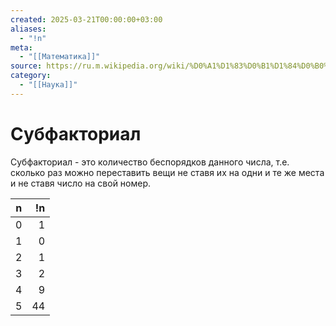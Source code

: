 ```yaml
---
created: 2025-03-21T00:00:00+03:00
aliases:
  - "!n"
meta:
  - "[[Математика]]"
source: https://ru.m.wikipedia.org/wiki/%D0%A1%D1%83%D0%B1%D1%84%D0%B0%D0%BA%D1%82%D0%BE%D1%80%D0%B8%D0%B0%D0%BB
category:
  - "[[Наука]]"
---
```


# Субфакториал

Субфакториал - это количество беспорядков данного числа, т.е. сколько раз можно переставить вещи не ставя их на одни и те же места и не ставя число на свой номер.


|  n  |  !n |
|:---:| ---:|
|  0  |   1 |
|  1  |   0 |
|  2  |   1 |
|  3  |   2 |
|  4  |   9 |
|  5  |  44 |

